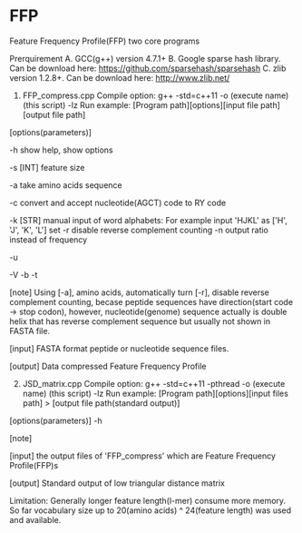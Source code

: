 # FFP
Feature Frequency Profile(FFP) two core programs


Prerquirement
A. GCC(g++) version 4.7.1+
B. Google sparse hash library. Can be download here: https://github.com/sparsehash/sparsehash
C. zlib version 1.2.8+. Can be download here: http://www.zlib.net/


1. FFP_compress.cpp
Compile option: g++ -std=c++11 -o (execute name) (this script) -lz
Run example: [Program path][options][input file path][output file path] 

[options(parameters)]

-h  show help, show options

-s  [INT] feature size

-a  take amino acids sequence

-c  convert and accept nucleotide(AGCT) code to RY code

-k  [STR] manual input of word alphabets: For example input 'HJKL' as ['H', 'J', 'K', 'L'] set
-r  disable reverse complement counting
-n  output ratio instead of frequency

-u

-V
-b
-t

[note]
Using [-a], amino acids, automatically turn [-r], disable reverse complement counting, becase peptide sequences have direction(start code -> stop codon), however, nucleotide(genome) sequence actually is double helix that has reverse complement sequence but usually not shown in FASTA file.


[input]
FASTA format peptide or nucleotide sequence files. 


[output]
Data compressed Feature Frequency Profile



2. JSD_matrix.cpp
Compile option: g++ -std=c++11 -pthread -o (execute name) (this script) -lz
Run example: [Program path][options][input files path] > [output file path(standard output)]


[options(parameters)]
-h


[note]

[input]
the output files of 'FFP_compress' which are Feature Frequency Profile(FFP)s

[output]
Standard output of low triangular distance matrix



Limitation:
Generally longer feature length(l-mer) consume more memory.
So far vocabulary size up to 20(amino acids) ^ 24(feature length) was used and available.
